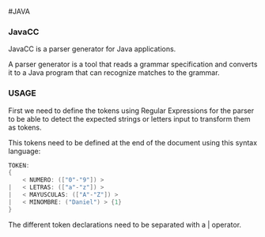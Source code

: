 #JAVA


### JavaCC

JavaCC is a parser generator for Java applications. 

A parser generator is a tool that reads a grammar specification and converts it to a Java program that can recognize matches to the grammar.


### USAGE


First we need to define the tokens using Regular Expressions for the parser to be able to detect the expected strings or letters input to transform them as tokens. 

This tokens need to be defined at the end of the document using this syntax language: 


```JAVA
TOKEN:  
{  
    < NUMERO: (["0"-"9"]) >  
|   < LETRAS: (["a"-"z"]) >  
|   < MAYUSCULAS: (["A"-"Z"]) >  
|   < MINOMBRE: ("Daniel") > {1} 
}
```

The different token declarations need to be separated with a $|$ operator.  